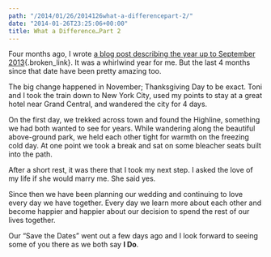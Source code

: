 ```yaml
---
path: "/2014/01/26/2014126what-a-differencepart-2/" 
date: "2014-01-26T23:25:06+00:00" 
title: What a Difference…Part 2
---
```

Four months ago, I wrote [a blog post describing the year up to September 2013][1]{.broken_link}. It was a whirlwind year for me. But the last 4 months since that date have been pretty amazing too.

The big change happened in November; Thanksgiving Day to be exact. Toni and I took the train down to New York City, used my points to stay at a great hotel near Grand Central, and wandered the city for 4 days. 

On the first day, we trekked across town and found the Highline, something we had both wanted to see for years. While wandering along the beautiful above-ground park, we held each other tight for warmth on the freezing cold day. At one point we took a break and sat on some bleacher seats built into the path. 

After a short rest, it was there that I took my next step. I asked the love of my life if she would marry me. She said yes. 

Since then we have been planning our wedding and continuing to love every day we have together. Every day we learn more about each other and become happier and happier about our decision to spend the rest of our lives together. 

Our &#8220;Save the Dates&#8221; went out a few days ago and I look forward to seeing some of you there as we both say **I Do**.

 [1]: http://technovangelist.com/blog/2013/9/4/what-a-difference-a-year-makes